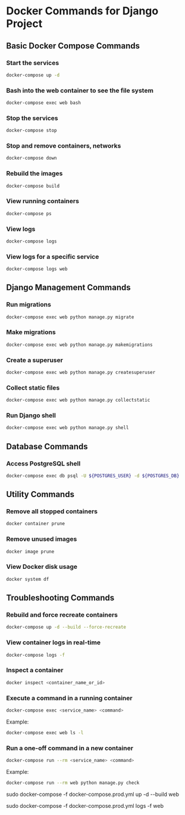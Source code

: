 # Docker Commands for Django Project

## Basic Docker Compose Commands

### Start the services
```bash
docker-compose up -d
```

### Bash into the web container to see the file system
```bash
docker-compose exec web bash
```

### Stop the services
```bash
docker-compose stop
```

### Stop and remove containers, networks
```bash
docker-compose down
```

### Rebuild the images
```bash
docker-compose build
```

### View running containers
```bash
docker-compose ps
```

### View logs
```bash
docker-compose logs
```

### View logs for a specific service
```bash
docker-compose logs web
```

## Django Management Commands

### Run migrations
```bash
docker-compose exec web python manage.py migrate
```

### Make migrations
```bash
docker-compose exec web python manage.py makemigrations
```

### Create a superuser
```bash
docker-compose exec web python manage.py createsuperuser
```

### Collect static files
```bash
docker-compose exec web python manage.py collectstatic
```

### Run Django shell
```bash
docker-compose exec web python manage.py shell
```

## Database Commands

### Access PostgreSQL shell
```bash
docker-compose exec db psql -U ${POSTGRES_USER} -d ${POSTGRES_DB}
```

## Utility Commands

### Remove all stopped containers
```bash
docker container prune
```

### Remove unused images
```bash
docker image prune
```

### View Docker disk usage
```bash
docker system df
```

## Troubleshooting Commands

### Rebuild and force recreate containers
```bash
docker-compose up -d --build --force-recreate
```

### View container logs in real-time
```bash
docker-compose logs -f
```

### Inspect a container
```bash
docker inspect <container_name_or_id>
```

### Execute a command in a running container
```bash
docker-compose exec <service_name> <command>
```

Example:
```bash
docker-compose exec web ls -l
```

### Run a one-off command in a new container
```bash
docker-compose run --rm <service_name> <command>
```

Example:
```bash
docker-compose run --rm web python manage.py check
```

sudo docker-compose -f docker-compose.prod.yml up -d --build web

sudo docker-compose -f docker-compose.prod.yml logs -f web